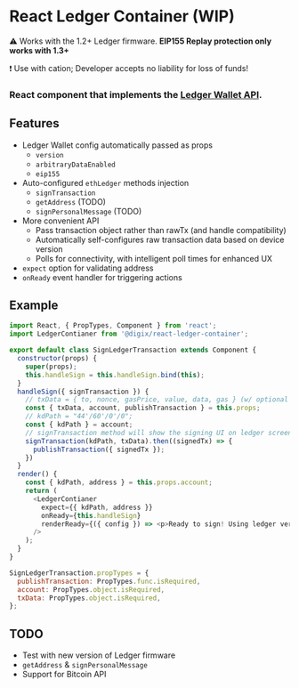 # React Ledger Container (WIP)

⚠️  Works with the 1.2+ Ledger firmware. **EIP155 Replay protection only works with 1.3+**

❗️ Use with cation; Developer accepts no liability for loss of funds!

### React component that implements the [Ledger Wallet API](https://github.com/LedgerHQ/ledger-node-js-api).

## Features

* Ledger Wallet config automatically passed as props
  * `version`
  * `arbitraryDataEnabled`
  * `eip155`
* Auto-configured `ethLedger` methods injection
  * `signTransaction`
  * `getAddress` (TODO)
  * `signPersonalMessage` (TODO)
* More convenient API
  * Pass transaction object rather than rawTx (and handle compatibility)
  * Automatically self-configures raw transaction data based on device version
  * Polls for connectivity, with intelligent poll times for enhanced UX
* `expect` option for validating address
* `onReady` event handler for triggering actions

## Example

```javascript
import React, { PropTypes, Component } from 'react';
import LedgerContianer from '@digix/react-ledger-container';

export default class SignLedgerTransaction extends Component {
  constructor(props) {
    super(props);
    this.handleSign = this.handleSign.bind(this);
  }
  handleSign({ signTransaction }) {
    // txData = { to, nonce, gasPrice, value, data, gas } (w/ optional `from` for validating)
    const { txData, account, publishTransaction } = this.props;
    // kdPath = "44'/60'/0'/0";
    const { kdPath } = account;
    // signTransaction method will show the signing UI on ledger screen
    signTransaction(kdPath, txData).then((signedTx) => {
      publishTransaction({ signedTx });
    })
  }
  render() {
    const { kdPath, address } = this.props.account;
    return (
      <LedgerContianer
        expect={{ kdPath, address }}
        onReady={this.handleSign}
        renderReady={({ config }) => <p>Ready to sign! Using ledger version {config.version}.</p>}
      />
    );
  }
}

SignLedgerTransaction.propTypes = {
  publishTransaction: PropTypes.func.isRequired,
  account: PropTypes.object.isRequired,
  txData: PropTypes.object.isRequired,
};
```

## TODO

* Test with new version of Ledger firmware
* `getAddress` & `signPersonalMessage`
* Support for Bitcoin API
